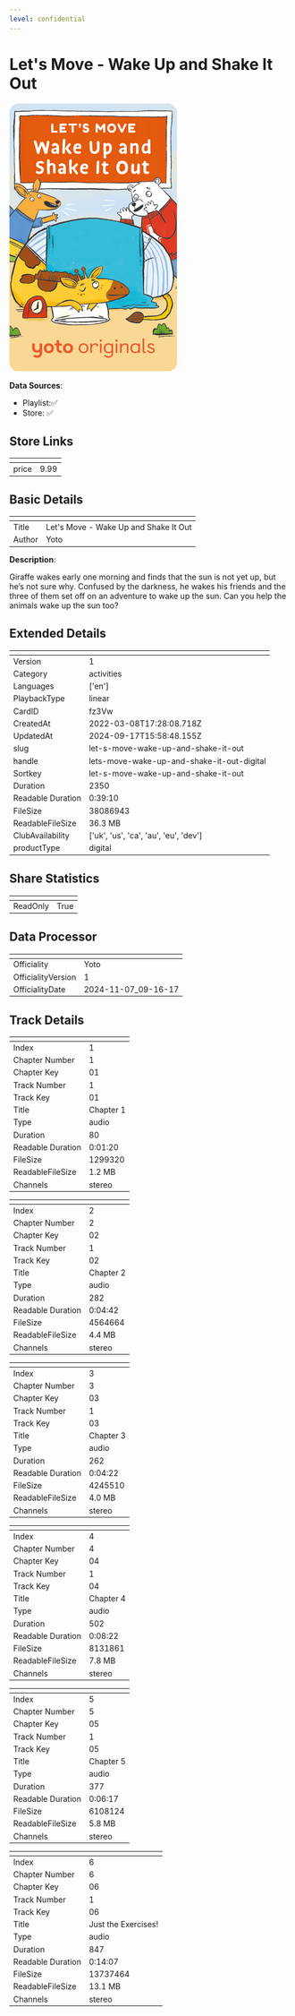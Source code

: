 ```yaml
---
level: confidential
---
```

# Let's Move - Wake Up and Shake It Out

![card_[fz3Vw].png](../../img/cards/card_[fz3Vw].png)

**Data Sources**: 

- Playlist:✅
- Store: ✅


## Store Links

| <!-- --> | <!-- --> |
| - | - |
| price | 9.99 |


## Basic Details

| <!-- --> | <!-- --> |
| - | - |
| Title | Let's Move - Wake Up and Shake It Out |
| Author | Yoto |

**Description**:

Giraffe wakes early one morning and finds that the sun is not yet up, but he’s not sure why. Confused by the darkness, he wakes his friends and the three of them set off on an adventure to wake up the sun. Can you help the animals wake up the sun too?


## Extended Details

| <!-- --> | <!-- --> |
| - | - |
| Version | 1 |
| Category | activities |
| Languages | ['en'] |
| PlaybackType | linear |
| CardID | fz3Vw |
| CreatedAt | 2022-03-08T17:28:08.718Z |
| UpdatedAt | 2024-09-17T15:58:48.155Z |
| slug | let-s-move-wake-up-and-shake-it-out |
| handle | lets-move-wake-up-and-shake-it-out-digital |
| Sortkey | let-s-move-wake-up-and-shake-it-out |
| Duration | 2350 |
| Readable Duration | 0:39:10 |
| FileSize | 38086943 |
| ReadableFileSize | 36.3 MB |
| ClubAvailability | ['uk', 'us', 'ca', 'au', 'eu', 'dev'] |
| productType | digital |


## Share Statistics

| <!-- --> | <!-- --> |
| - | - |
| ReadOnly | True |


## Data Processor

| <!-- --> | <!-- --> |
| - | - |
| Officiality | Yoto
| OfficialityVersion | 1
| OfficialityDate | 2024-11-07_09-16-17


## Track Details

| <!-- --> | <!-- --> |
| - | - |
| Index | 1 |
| Chapter Number | 1 |
| Chapter Key | 01 |
| Track Number | 1 |
| Track Key | 01 |
| Title | Chapter 1 |
| Type | audio |
| Duration | 80 |
| Readable Duration | 0:01:20 |
| FileSize | 1299320 |
| ReadableFileSize | 1.2 MB |
| Channels | stereo |

| <!-- --> | <!-- --> |
| - | - |
| Index | 2 |
| Chapter Number | 2 |
| Chapter Key | 02 |
| Track Number | 1 |
| Track Key | 02 |
| Title | Chapter 2 |
| Type | audio |
| Duration | 282 |
| Readable Duration | 0:04:42 |
| FileSize | 4564664 |
| ReadableFileSize | 4.4 MB |
| Channels | stereo |

| <!-- --> | <!-- --> |
| - | - |
| Index | 3 |
| Chapter Number | 3 |
| Chapter Key | 03 |
| Track Number | 1 |
| Track Key | 03 |
| Title | Chapter 3 |
| Type | audio |
| Duration | 262 |
| Readable Duration | 0:04:22 |
| FileSize | 4245510 |
| ReadableFileSize | 4.0 MB |
| Channels | stereo |

| <!-- --> | <!-- --> |
| - | - |
| Index | 4 |
| Chapter Number | 4 |
| Chapter Key | 04 |
| Track Number | 1 |
| Track Key | 04 |
| Title | Chapter 4 |
| Type | audio |
| Duration | 502 |
| Readable Duration | 0:08:22 |
| FileSize | 8131861 |
| ReadableFileSize | 7.8 MB |
| Channels | stereo |

| <!-- --> | <!-- --> |
| - | - |
| Index | 5 |
| Chapter Number | 5 |
| Chapter Key | 05 |
| Track Number | 1 |
| Track Key | 05 |
| Title | Chapter 5 |
| Type | audio |
| Duration | 377 |
| Readable Duration | 0:06:17 |
| FileSize | 6108124 |
| ReadableFileSize | 5.8 MB |
| Channels | stereo |

| <!-- --> | <!-- --> |
| - | - |
| Index | 6 |
| Chapter Number | 6 |
| Chapter Key | 06 |
| Track Number | 1 |
| Track Key | 06 |
| Title | Just the Exercises! |
| Type | audio |
| Duration | 847 |
| Readable Duration | 0:14:07 |
| FileSize | 13737464 |
| ReadableFileSize | 13.1 MB |
| Channels | stereo |

